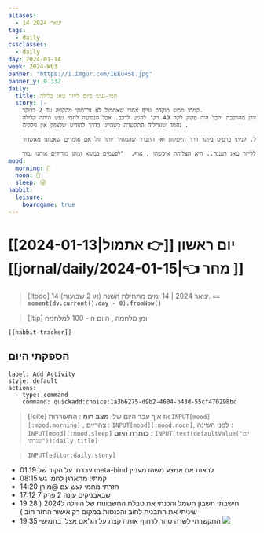 ```yaml
---
aliases:
  - 14 ינואר 2024
tags:
  - daily
cssclasses:
  - daily
day: 2024-01-14
week: 2024-W03
banner: "https://i.imgur.com/IEEu458.jpg"
banner_y: 0.332
daily:
  title: חמי-געש ביום לייזר טאג בלילה
  story: |-
    קמתי ממש מוקדם עייף אחרי שאתמול לא נרדמתי מהקפה עד 2 בבוקר. 
    יצאתי להביא את מורן מהרכבת והכל היה פקוק לקח 40 דק' להגיע לרכב. אבל הנסיעה לחמי געש היתה קלילה. 
    נחמד שעתליה התקשרה כשהיינו בדרך להודיע שלצפון אין פקקים . 

    בחמי געש היה נחמד סך הכל. קניתי כרטיס ביוקר דרך הייטקזון ואז התברר שהמחיר יותר זול אם אומרים שאנחנו מאשדוד.. 

    נחתי וענבר שלחה הודעות לשכנע אותי להגיע ללייזר טאג רעננה.. היא הצליחה איכשהו , אוף.  "לפעמים במשא ומתן מורידים אותנו נמוך" 
mood:
  morning: 🙂
  noon: 🙂
  sleep: 😛
habbit:
  leisure:
    boardgame: true
---
```


# [[2024-01-13|אתמול 👉]] יום ראשון  [[jornal/daily/2024-01-15|👈 מחר ]]



> [!todo]  14 ינואר 2024 |  14 ימים מתחילת השנה (או 2 שבועות).
>  **`== moment(dv.current().day - 0).fromNow()`**

> [!tip]  יומן מלחמה , היום ה - 100 למלחמה

```meta-bind-embed
[[habbit-tracker]]
```

## הספקתי היום

```meta-bind-button
label: Add Activity
style: default
actions: 
  - type: command
    command: quickadd:choice:1a3b6275-d9b2-4604-b43d-55cf470298bc

```

> [!cite] אז איך עבר היום שלי
> **מצב רוח** :  התעוררות `INPUT[mood][:mood.morning]` , צהריים : `INPUT[mood][:mood.noon]`,  לפני השינה :  `INPUT[mood][:mood.sleep]`
> **כותרת היום** : `INPUT[text(defaultValue("יום שגרתי")):daily.title]`

> ```meta-bind
> INPUT[editor:daily.story]
> ```
- 01:19 עברתי על הקוד של meta-bind לראות אם אמצע משהו מעניין 
- 08:15 קמתי! מתארגן לחמי גש 
- 14:20 חזרתי מחמי געש עם @מורן 
- 17:12 שבאבניקים עונה 2 פרק 7 
- 19:28 חישבתי חשבון חשמל והכנתי את טבלת החשבונות של הווילה ל2024 ( שיניתי את התבנית לחוב והכנסות במקום רק אישור החזר חוב )  
- 19:35 התקשרתי לשרה סהר לדחוף אותה קצת על הג'אם אצלי בחמישי 
![](https://i.imgur.com/YYUgeof.png)
